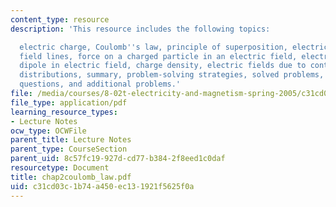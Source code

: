 ```yaml
---
content_type: resource
description: 'This resource includes the following topics:

  electric charge, Coulomb''s law, principle of superposition, electric field, electric
  field lines, force on a charged particle in an electric field, electric dipole,
  dipole in electric field, charge density, electric fields due to continuous charge
  distributions, summary, problem-solving strategies, solved problems, conceptual
  questions, and additional problems.'
file: /media/courses/8-02t-electricity-and-magnetism-spring-2005/c31cd03c1b74a450ec131921f5625f0a_chap2coulomb_law.pdf
file_type: application/pdf
learning_resource_types:
- Lecture Notes
ocw_type: OCWFile
parent_title: Lecture Notes
parent_type: CourseSection
parent_uid: 8c57fc19-927d-cd77-b384-2f8eed1c0daf
resourcetype: Document
title: chap2coulomb_law.pdf
uid: c31cd03c-1b74-a450-ec13-1921f5625f0a
---
```

